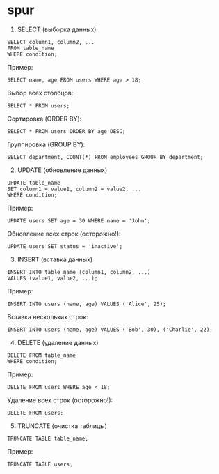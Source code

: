 # spur

1) SELECT (выборка данных)
```
SELECT column1, column2, ...
FROM table_name
WHERE condition;
```

Пример:
```
SELECT name, age FROM users WHERE age > 18;
```

Выбор всех столбцов:
```
SELECT * FROM users;
```

Сортировка (ORDER BY):
```
SELECT * FROM users ORDER BY age DESC;
```

Группировка (GROUP BY):
```
SELECT department, COUNT(*) FROM employees GROUP BY department;
```

2) UPDATE (обновление данных)
```
UPDATE table_name
SET column1 = value1, column2 = value2, ...
WHERE condition;
```

Пример:
```
UPDATE users SET age = 30 WHERE name = 'John';
```

Обновление всех строк (осторожно!):
```
UPDATE users SET status = 'inactive';
```

3) INSERT (вставка данных)
```
INSERT INTO table_name (column1, column2, ...)
VALUES (value1, value2, ...);
```

Пример:
```
INSERT INTO users (name, age) VALUES ('Alice', 25);
```

Вставка нескольких строк:
```
INSERT INTO users (name, age) VALUES ('Bob', 30), ('Charlie', 22);
```

4) DELETE (удаление данных)
```
DELETE FROM table_name
WHERE condition;
```

Пример:
```
DELETE FROM users WHERE age < 18;
```

Удаление всех строк (осторожно!):
```
DELETE FROM users;
```

5) TRUNCATE (очистка таблицы)
```
TRUNCATE TABLE table_name;
```

Пример:
```
TRUNCATE TABLE users;
```







